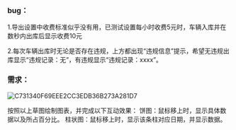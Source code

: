### bug：
1.导出设置中收费标准似乎没有用，已测试设置每小时收费5元时，车辆入库并在数秒内出库后显示收费10元

2.每次车辆出库时无论是否存在违规，上方都出现“违规信息”提示，希望无违规出库显示“违规记录：无”，有违规显示“违规记录：xxxx”。


### 需求：
![C731340F69EEE2CC3EDB36B273A281D7](https://github.com/PrinpicoTLB/CarPark/assets/89582250/4ca56a05-a947-4a6c-b471-f71fd14fe3d0)

按照以上草图绘制图表，并完成以下互动效果：
饼图：鼠标移上时，显示具体数据以及所占百分比。
柱状图：鼠标移上时，显示该条柱对应日期，并显示数据。

